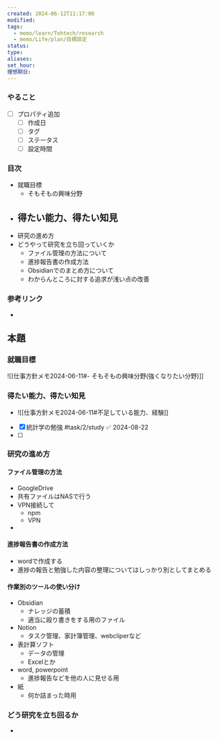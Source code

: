 ```yaml
---
created: 2024-06-12T11:17:00
modified: 
tags:
  - memo/learn/Tohtech/research
  - memo/Life/plan/目標設定
status: 
type: 
aliases: 
set_hour: 
理想期日:
---
```

### やること
- [ ] プロパティ追加
	- [ ] 作成日
	- [ ] タグ
	- [ ] ステータス
	- [ ] 設定時間
### 目次
- 就職目標
	- そもそもの興味分野
- 得たい能力、得たい知見
	- 
- 研究の進め方
- どうやって研究を立ち回っていくか
	- ファイル管理の方法について
	- 進捗報告書の作成方法
	- Obsidianでのまとめ方について
	- わからんところに対する追求が浅い点の改善
### 参考リンク
- 
## 本題
### 就職目標
![[仕事方針メモ2024-06-11#- そもそもの興味分野(強くなりたい分野)]]
### 得たい能力、得たい知見
- ![[仕事方針メモ2024-06-11#不足している能力、経験]]
- [x] 統計学の勉強 #task/2/study ✅ 2024-08-22
- [ ] 
### 研究の進め方
#### ファイル管理の方法
- GoogleDrive
- 共有ファイルはNASで行う
- VPN接続して
	- npm
	- VPN
- 
#### 進捗報告書の作成方法
- wordで作成する
- 進捗の報告と勉強した内容の整理についてはしっかり別としてまとめる
#### 作業別のツールの使い分け
- Obsidian
	- ナレッジの蓄積
	- 適当に殴り書きをする用のファイル
- Notion
	- タスク管理、家計簿管理、webcliperなど
- 表計算ソフト
	- データの管理
	- Excelとか
- word, powerpoint
	- 進捗報告などを他の人に見せる用
- 紙
	- 何か詰まった時用
### どう研究を立ち回るか
- 